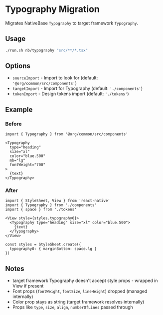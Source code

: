 # Typography Migration

Migrates NativeBase `Typography` to target framework `Typography`.

## Usage

```bash
./run.sh nb/typography "src/**/*.tsx"
```

## Options

- `sourceImport` - Import to look for (default: `'@org/common/src/components'`)
- `targetImport` - Import for Typography (default: `'./components'`)
- `tokenImport` - Design tokens import (default: `'./tokens'`)

## Example

### Before

```tsx
import { Typography } from '@org/common/src/components'

<Typography
  type="heading"
  size="xl"
  color="blue.500"
  mb="lg"
  fontWeight="700"
>
  {text}
</Typography>
```

### After

```tsx
import { StyleSheet, View } from 'react-native'
import { Typography } from './components'
import { space } from './tokens'

<View style={styles.typography0}>
  <Typography type="heading" size="xl" color="blue.500">
    {text}
  </Typography>
</View>

const styles = StyleSheet.create({
  typography0: { marginBottom: space.lg }
})
```

## Notes

- target framework Typography doesn't accept style props - wrapped in View if present
- Font props (`fontWeight`, `fontSize`, `lineHeight`) dropped (managed internally)
- Color prop stays as string (target framework resolves internally)
- Props like `type`, `size`, `align`, `numberOfLines` passed through
